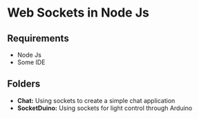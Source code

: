 # Web Sockets in Node Js
## Requirements
* Node Js
* Some IDE
## Folders
* **Chat:** Using sockets to create a simple chat application
* **SocketDuino:** Using sockets for light control through Arduino